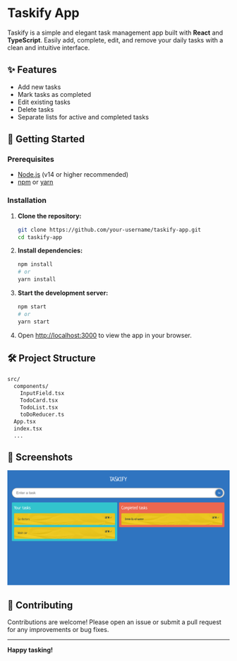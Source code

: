 # Taskify App

Taskify is a simple and elegant task management app built with **React** and **TypeScript**. Easily add, complete, edit, and remove your daily tasks with a clean and intuitive interface.

## ✨ Features

- Add new tasks
- Mark tasks as completed
- Edit existing tasks
- Delete tasks
- Separate lists for active and completed tasks

## 🚀 Getting Started

### Prerequisites

- [Node.js](https://nodejs.org/) (v14 or higher recommended)
- [npm](https://www.npmjs.com/) or [yarn](https://yarnpkg.com/)

### Installation

1. **Clone the repository:**
   ```bash
   git clone https://github.com/your-username/taskify-app.git
   cd taskify-app
   ```

2. **Install dependencies:**
   ```bash
   npm install
   # or
   yarn install
   ```

3. **Start the development server:**
   ```bash
   npm start
   # or
   yarn start
   ```

4. Open [http://localhost:3000](http://localhost:3000) to view the app in your browser.

## 🛠️ Project Structure

```
src/
  components/
    InputField.tsx
    TodoCard.tsx
    TodoList.tsx
    toDoReducer.ts
  App.tsx
  index.tsx
  ...
```

## 📸 Screenshots

![Taskify Screenshot](public/taskify.png)

## 🤝 Contributing

Contributions are welcome! Please open an issue or submit a pull request for any improvements or bug fixes.

---

**Happy tasking!**